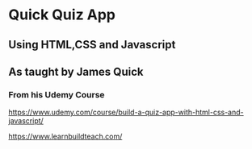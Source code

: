 # Quick Quiz App
## Using HTML,CSS and Javascript
## As taught by James Quick
### From his Udemy Course 

https://www.udemy.com/course/build-a-quiz-app-with-html-css-and-javascript/

https://www.learnbuildteach.com/

